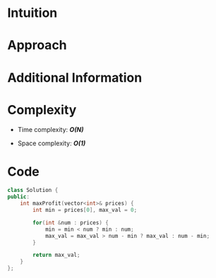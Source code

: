 # Intuition

# Approach

# Additional Information

# Complexity
- Time complexity: ***O(N)***
<!-- Add your time complexity here, e.g. $$O(n)$$ -->

- Space complexity: ***O(1)***
<!-- Add your space complexity here, e.g. $$O(n)$$ -->

# Code
```cpp
class Solution {
public:
    int maxProfit(vector<int>& prices) {
        int min = prices[0], max_val = 0;

        for(int &num : prices) {
            min = min < num ? min : num;
            max_val = max_val > num - min ? max_val : num - min;
        }

        return max_val;
    }
};
```
